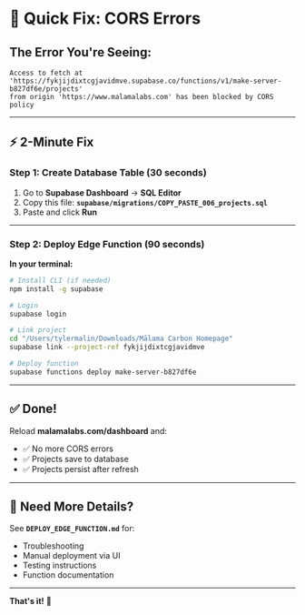 # 🚨 Quick Fix: CORS Errors

## The Error You're Seeing:
```
Access to fetch at 'https://fykjijdixtcgjavidmve.supabase.co/functions/v1/make-server-b827df6e/projects' 
from origin 'https://www.malamalabs.com' has been blocked by CORS policy
```

---

## ⚡ 2-Minute Fix

### Step 1: Create Database Table (30 seconds)

1. Go to **Supabase Dashboard** → **SQL Editor**
2. Copy this file: **`supabase/migrations/COPY_PASTE_006_projects.sql`**
3. Paste and click **Run**

---

### Step 2: Deploy Edge Function (90 seconds)

**In your terminal:**

```bash
# Install CLI (if needed)
npm install -g supabase

# Login
supabase login

# Link project
cd "/Users/tylermalin/Downloads/Mālama Carbon Homepage"
supabase link --project-ref fykjijdixtcgjavidmve

# Deploy function
supabase functions deploy make-server-b827df6e
```

---

## ✅ Done!

Reload **malamalabs.com/dashboard** and:
- ✅ No more CORS errors
- ✅ Projects save to database
- ✅ Projects persist after refresh

---

## 📖 Need More Details?

See **`DEPLOY_EDGE_FUNCTION.md`** for:
- Troubleshooting
- Manual deployment via UI
- Testing instructions
- Function documentation

---

**That's it!** 🎉

